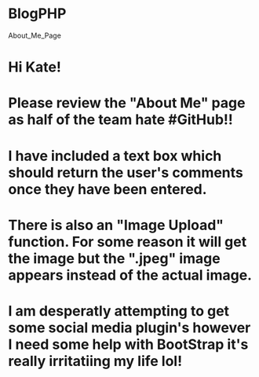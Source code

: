 # BlogPHP
About_Me_Page
# Hi Kate!
# Please review the "About Me" page as half of the team hate #GitHub!!
# I have included a text box which should return the user's comments once they have been entered.
# There is also an "Image Upload" function. For some reason it will get the image but the ".jpeg" image appears instead of the actual image.
# I am desperatly attempting to get some social media plugin's however I need some help with BootStrap it's really irritatiing my life lol!
